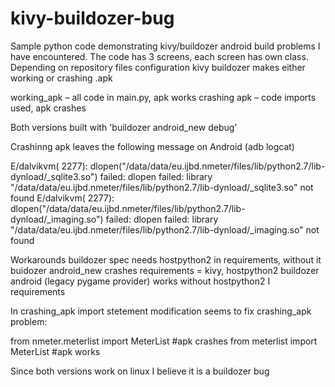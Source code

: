 # kivy-buildozer-bug
Sample python code demonstrating kivy/buildozer android build problems I have encountered. 
The code has 3 screens, each screen has own class. Depending on repository files configuration kivy buildozer makes either working or crashing .apk

working_apk – all code in main.py, apk works
crashing apk – code imports used, apk crashes

Both versions built with 'buildozer android_new debug'

Crashinng apk leaves the following message on Android (adb logcat)

E/dalvikvm( 2277): dlopen("/data/data/eu.ijbd.nmeter/files/lib/python2.7/lib-dynload/_sqlite3.so") failed: dlopen failed: library "/data/data/eu.ijbd.nmeter/files/lib/python2.7/lib-dynload/_sqlite3.so" not found
E/dalvikvm( 2277): dlopen("/data/data/eu.ijbd.nmeter/files/lib/python2.7/lib-dynload/_imaging.so") failed: dlopen failed: library "/data/data/eu.ijbd.nmeter/files/lib/python2.7/lib-dynload/_imaging.so" not found


Workarounds
buildozer spec needs hostpython2 in requirements, without it buidozer android_new crashes
requirements = kivy, hostpython2
buildozer android (legacy pygame provider) works without hostpython2 I requirements

In crashing_apk import stetement modification seems to fix crashing_apk problem: 

from nmeter.meterlist import MeterList #apk crashes
from meterlist import MeterList #apk works

Since both versions work on linux I believe it is a buildozer bug
